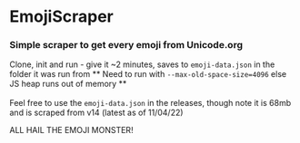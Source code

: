 # EmojiScraper
### Simple scraper to get every emoji from Unicode.org

Clone, init and run - give it ~2 minutes, saves to `emoji-data.json` in the folder it was run from
** Need to run with `--max-old-space-size=4096` else JS heap runs out of memory ** 
<br>
<br>
Feel free to use the `emoji-data.json` in the releases, though note it is 68mb and is scraped from v14 (latest as of 11/04/22)

ALL HAIL THE EMOJI MONSTER!
